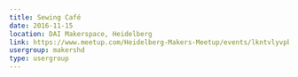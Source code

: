 ```yaml
---
title: Sewing Café
date: 2016-11-15
location: DAI Makerspace, Heidelberg
link: https://www.meetup.com/Heidelberg-Makers-Meetup/events/lkntvlyvpbtb/
usergroup: makershd
type: usergroup
---
```

